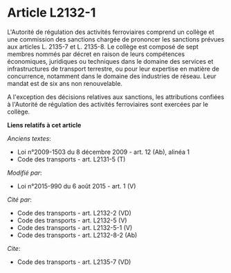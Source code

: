 # Article L2132-1

L'Autorité de régulation des activités ferroviaires comprend un collège et une commission des sanctions chargée de prononcer
les sanctions prévues aux articles L. 2135-7 et L. 2135-8. Le collège est composé de sept membres nommés par décret en raison
de leurs compétences économiques, juridiques ou techniques dans le domaine des services et infrastructures de transport
terrestre, ou pour leur expertise en matière de concurrence, notamment dans le domaine des industries de réseau. Leur mandat
est de six ans non renouvelable. 

A l'exception des décisions relatives aux sanctions, les attributions confiées à l'Autorité de régulation des activités
ferroviaires sont exercées par le collège.

**Liens relatifs à cet article**

_Anciens textes_:

  - Loi n°2009-1503 du 8 décembre 2009 - art. 12 (Ab), alinéa 1
  - Code des transports - art. L2131-5 (T)

_Modifié par_:

  - Loi n°2015-990 du 6 août 2015 - art. 1 (V)

_Cité par_:

  - Code des transports - art. L2132-2 (VD)
  - Code des transports - art. L2132-5 (V)
  - Code des transports - art. L2132-5-1 (V)
  - Code des transports - art. L2132-8-2 (Ab)

_Cite_:

  - Code des transports - art. L2135-7 (VD)
